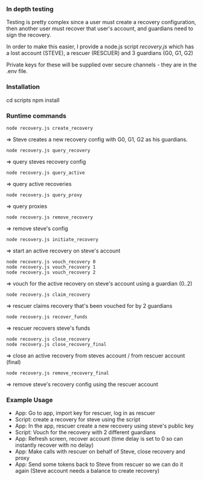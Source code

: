 ### In depth testing

Testing is pretty complex since a user must create a recovery configuration, then another user must recover that user's account, and guardians need to sign the recovery. 

In order to make this easier, I provide a node.js script *recovery.js* which has a lost account (STEVE), a rescuer (RESCUER) and 3 guardians (G0, G1, G2)

Private keys for these will be supplied over secure channels - they are in the .env file. 

### Installation
cd scripts
npm install

### Runtime commands

    node recovery.js create_recovery

=> Steve creates a new recovery config with G0, G1, G2 as his guardians. 

    node recovery.js query_recovery

=> query steves recovery config

    node recovery.js query_active

=> query active recoveries
    
    node recovery.js query_proxy

=> query proxies

    node recovery.js remove_recovery

=> remove steve's config

    node recovery.js initiate_recovery

=> start an active recovery on steve's account

    node recovery.js vouch_recovery 0
    node recovery.js vouch_recovery 1
    node recovery.js vouch_recovery 2

=> vouch for the active recovery on steve's account using a guardian (0..2)

    node recovery.js claim_recovery

=> rescuer claims recovery that's been vouched for by 2 guardians

    node recovery.js recover_funds

=> rescuer recovers steve's funds

    node recovery.js close_recovery
    node recovery.js close_recovery_final

=> close an active recovery from steves account / from rescuer account (final)

    node recovery.js remove_recovery_final

=> remove steve's recovery config using the rescuer account


### Example Usage

- App: Go to app, import key for rescuer, log in as rescuer
- Script: create a recovery for steve using the script
- App: In the app, rescuer create a new recovery using steve's public key
- Script: Vouch for the recovery with 2 different guardians
- App: Refresh screen, recover account (time delay is set to 0 so can instantly recover with no delay)
- App: Make calls with rescuer on behalf of Steve, close recovery and proxy
- App: Send some tokens back to Steve from rescuer so we can do it again (Steve account needs a balance to create recovery)